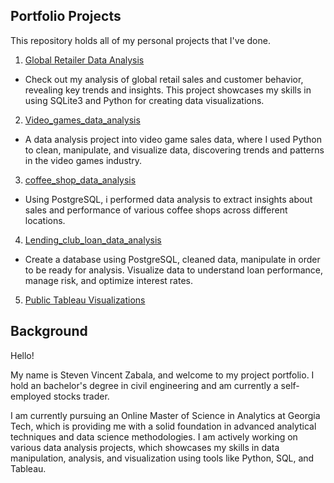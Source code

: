 ## Portfolio Projects

This repository holds all of my personal projects that I've done.
1. [Global Retailer Data Analysis](/Global_retailer_data_analysis)
- Check out my analysis of global retail sales and customer behavior, revealing key trends and insights. This project showcases my skills in using SQLite3 and Python for creating data visualizations.

2. [Video_games_data_analysis](/Video_games_data_analysis)
- A data analysis project into video game sales data, where I used Python to clean, manipulate, and visualize data, discovering trends and patterns in the video games industry.

3. [coffee_shop_data_analysis](/coffee_shop_data_analysis)
- Using PostgreSQL, i performed data analysis to extract insights about sales and performance of various coffee shops across different locations.

4. [Lending_club_loan_data_analysis](/Lending_club_loan_data_analysis)
- Create a database using PostgreSQL, cleaned data, manipulate in order to be ready for analysis. Visualize data to understand loan performance, manage risk, and optimize interest rates.
5. [Public Tableau Visualizations](https://public.tableau.com/app/profile/steven.vincent.zabala/vizzes)

## Background
Hello! 

My name is Steven Vincent Zabala, and welcome to my project portfolio. I hold an bachelor's degree in civil engineering and am currently a self-employed stocks trader.

I am currently pursuing an Online Master of Science in Analytics at Georgia Tech, which is providing me with a solid foundation in advanced analytical techniques and data science methodologies. I am actively working on various data analysis projects, which showcases my skills in data manipulation, analysis, and visualization using tools like Python, SQL, and Tableau.
